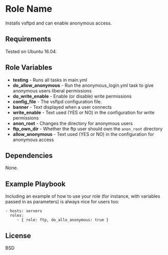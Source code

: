 Role Name
=========

Installs vsftpd and can enable anonymous access.

Requirements
------------

Tested on Ubuntu 16.04.

Role Variables
--------------

* **testing** - Runs all tasks in main.yml
* **do_allow_anonymous** - Run the anonymous_login.yml task to give anonymous users liberal permissions
* **do_write_enable** - Enable (or disable) write permissions
* **config_file** - The vsftpd configuration file.
* **banner** - Text displayed when a user connects
* **write_enable** - Text used (YES or NO) in the configuration for write permissions
* **anon_root** - Changes the directory for anonymous users
* **ftp_own_dir** - Whether the ftp user should own the `anon_root` directory
* **allow_anonymous** - Text used (YES or NO) in the configuration for anonymous access

Dependencies
------------

None.

Example Playbook
----------------

Including an example of how to use your role (for instance, with variables
passed in as parameters) is always nice for users too:

    - hosts: servers
      roles:
         - { role: ftp, do_allo_anonymous: true }

License
-------

BSD
